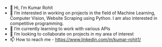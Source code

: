 - 👋 Hi, I’m Kumar Rohit
- 👀 I’m interested in working on projects in the field of Machine Learning, Computer Vision, Website Scraping using Python. I am also interested in competitive programming.
- 🌱 I’m currently learning to work with various APIs
- 💞️ I’m looking to collaborate on projects in my area of interest
- 📫 How to reach me - https://www.linkedin.com/in/kumar-rohit1/

<!---
kumarrohit01/kumarrohit01 is a ✨ special ✨ repository because its `README.md` (this file) appears on your GitHub profile.
You can click the Preview link to take a look at your changes.
--->
